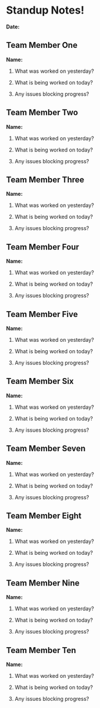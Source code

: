 # Standup Notes!
**Date:**

## Team Member One
**Name:**

1. What was worked on yesterday?

2. What is being worked on today?

3. Any issues blocking progress?

## Team Member Two
**Name:**

1. What was worked on yesterday?

2. What is being worked on today?

3. Any issues blocking progress?

## Team Member Three
**Name:**

1. What was worked on yesterday?

2. What is being worked on today?

3. Any issues blocking progress?

## Team Member Four
**Name:**

1. What was worked on yesterday?

2. What is being worked on today?

3. Any issues blocking progress?

## Team Member Five
**Name:**

1. What was worked on yesterday?

2. What is being worked on today?

3. Any issues blocking progress?

## Team Member Six
**Name:**

1. What was worked on yesterday?

2. What is being worked on today?

3. Any issues blocking progress?

## Team Member Seven
**Name:**

1. What was worked on yesterday?

2. What is being worked on today?

3. Any issues blocking progress?

## Team Member Eight
**Name:**

1. What was worked on yesterday?

2. What is being worked on today?

3. Any issues blocking progress?

## Team Member Nine
**Name:**

1. What was worked on yesterday?

2. What is being worked on today?

3. Any issues blocking progress?

## Team Member Ten
**Name:**

1. What was worked on yesterday?

2. What is being worked on today?

3. Any issues blocking progress?